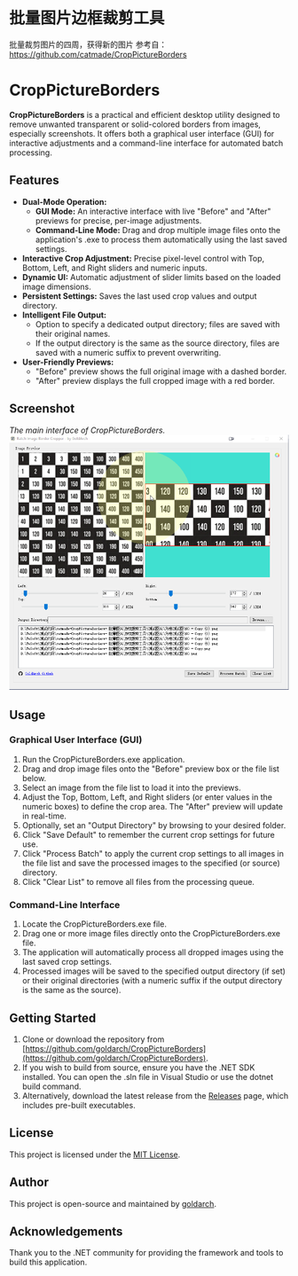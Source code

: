 # 批量图片边框裁剪工具
批量裁剪图片的四周，获得新的图片
参考自：https://github.com/catmade/CropPictureBorders 

# **CropPictureBorders**

**CropPictureBorders** is a practical and efficient desktop utility designed to remove unwanted transparent or solid-colored borders from images, especially screenshots. It offers both a graphical user interface (GUI) for interactive adjustments and a command-line interface for automated batch processing.

## **Features**

* **Dual-Mode Operation:**  
  * **GUI Mode:** An interactive interface with live "Before" and "After" previews for precise, per-image adjustments.  
  * **Command-Line Mode:** Drag and drop multiple image files onto the application's .exe to process them automatically using the last saved settings.  
* **Interactive Crop Adjustment:** Precise pixel-level control with Top, Bottom, Left, and Right sliders and numeric inputs.  
* **Dynamic UI:** Automatic adjustment of slider limits based on the loaded image dimensions.  
* **Persistent Settings:** Saves the last used crop values and output directory.  
* **Intelligent File Output:**  
  * Option to specify a dedicated output directory; files are saved with their original names.  
  * If the output directory is the same as the source directory, files are saved with a numeric suffix to prevent overwriting.  
* **User-Friendly Previews:**  
  * "Before" preview shows the full original image with a dashed border.  
  * "After" preview displays the full cropped image with a red border.

## **Screenshot**

*The main interface of CropPictureBorders.*
![image](https://github.com/goldarch/CropPictureBorders/blob/master/readmeImage/mainForm.png)    

## **Usage**

### **Graphical User Interface (GUI)**

1. Run the CropPictureBorders.exe application.  
2. Drag and drop image files onto the "Before" preview box or the file list below.  
3. Select an image from the file list to load it into the previews.  
4. Adjust the Top, Bottom, Left, and Right sliders (or enter values in the numeric boxes) to define the crop area. The "After" preview will update in real-time.  
5. Optionally, set an "Output Directory" by browsing to your desired folder.  
6. Click "Save Default" to remember the current crop settings for future use.  
7. Click "Process Batch" to apply the current crop settings to all images in the file list and save the processed images to the specified (or source) directory.  
8. Click "Clear List" to remove all files from the processing queue.

### **Command-Line Interface**

1. Locate the CropPictureBorders.exe file.  
2. Drag one or more image files directly onto the CropPictureBorders.exe file.  
3. The application will automatically process all dropped images using the last saved crop settings.  
4. Processed images will be saved to the specified output directory (if set) or their original directories (with a numeric suffix if the output directory is the same as the source).

## **Getting Started**

1. Clone or download the repository from [https://github.com/goldarch/CropPictureBorders](https://github.com/goldarch/CropPictureBorders).  
2. If you wish to build from source, ensure you have the .NET SDK installed. You can open the .sln file in Visual Studio or use the dotnet build command.  
3. Alternatively, download the latest release from the [Releases](https://github.com/goldarch/CropPictureBorders/releases) page, which includes pre-built executables.

## **License**

This project is licensed under the [MIT License](https://github.com/goldarch/CropPictureBorders/blob/main/LICENSE).

## **Author**

This project is open-source and maintained by [goldarch](https://github.com/goldarch).

## **Acknowledgements**

Thank you to the .NET community for providing the framework and tools to build this application.
